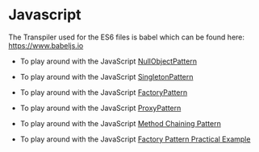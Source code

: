 # Javascript 



The Transpiler used for the ES6 files is babel which can be found here:
https://www.babeljs.io

* To play around with the JavaScript [NullObjectPattern](http://babeljs.io/repl/#?babili=false&evaluate=true&lineWrap=true&presets=es2015%2Ces2016%2Creact%2Cstage-2&targets=&browsers=&builtIns=false&debug=false&experimental=false&loose=false&spec=false&code_lz=PQKhFgCgQAi34wCoAsCWBnGBTAHgQwFsAHAG2xgxQHsB3LfGAOQFdTSB5AIwCtsBjAC4BaAAr5Bg7ACcAdjACiBEuRhp5AKXwA3fAGV-0tMUEwAFAr0A2AJSIAwtOwTsAExhcAnote11MACFqaiwzGABGAGYAOgAGABZogCZY8IB2GDtoOGzUCjwiMgpMD3wMNxhqeQARfFk0bFIYapZCNFUymEEUCj0WYhl-UjKGWXc_bph0BlIpOQk0bXyAc2oAcgxEAFkAMWFqjg4tmDr3LfxXbXbh_07uigwWLhghkewMaMQ9bGwALinJMQML9gMBXNhon4ANbGNxofDRajSZbAaFoYC1eqNAD6LTa5EQhOgwCgrwwWExDVIePaFCgAG8oABIKAwF5VDCCaQsIRIsw2GD0gC-rMoxDQgj01EI2B2aCc_MFbJFkCgKtZpOG5OadSpNPIrHY3D4QhwuCkYwpusa-rpkEZqsgbLZ_A5XJ5gj5AvplH6Mn5AG4YCrnWKJVKZXKFd72bIMNRyNFSNRlmYAER6DgAJSzAE1mBwkAAJACSTAA4jAdhwAKpMaoAQjTNiDQrZoJgogTnkISOIKE8UDVQ8dZKwuwORzNFtcVqx1NatJyDtFLrd3N50kVPseAy3LeDq7Dkulsvl2G3sfjieTqbTE8Ox2EzWChAwrnwnmbrZgHa7pB7PsBwAGhOLBaEaJpomxT5HXVUctXHC4ADVrnwfw8BnOc9UXVQGRHUNXTjd1N0vXd_QPENnQwcUT0jc9LyI68IVvdNzlcVD2HQ-RnwAQXYGB7HwIFv2DZ0_27XtpH7TxQM6CD2Dk8DIJgaDYOHR1NRGTtglIfDHTXYiN09fclW6TBomIXSYAAXhgABtABdVtmVFHhWmIEtZE9LsEzMKFsFkypeAEQQY3Mj4rITSyWCoMx6QCoLqBCoQhQPJxBBYOQummYMgxyNllmwQQOBYEqADNfNIfzAu9UVmTZNByrMCLoMwLyqpqzwbAFBrBT651yr5chTFwWyYFiIMxoAHhyiyotIJNsFkZZuimgBqda6sgJlQ2dZldr2tRmsS2ybLs1qFvs3BHOiRKYwyrL5Eu3Trtu5KTUEH8BuVNk-rbRpyhgR7stkbBaB1edbUNTgUsEQMCsPTSnTZbF2tkTr7v6lG_pxmARrUDAOusuzyvwUhygDEddqGrcCbGuzJpgGa5si3SlpWtbmc27bDudJqWumSzXpuu7ArOuysYdJk-dDdGqvG91sCpnbZedLgnHwKEVbVlVDr10MQfkeXdPy_acaonJ4NJN0YAWktZ3G_SjsRtlCHK6pXyqh2YH-e8dknLY02Ao9CBQtD1G99w_a2XjqmQksABlE94stg9dvaNJHMcYCzFh5GXAirxIkztyo0Uw_Ubd6rxjtHGcKQThgMGIa8zk6n4ChqHKnSEzksYTlcdwPtC8CJRQGAHY2NRvOoHKKAW6JDqPJjTAW8aW976qWyPRf3JILyfN0sx7dnaJ3c96Uo9AzeHyOfkBQz0Non3zzZ860-PjDjiI4x3SHZvuDGA7FOI3FkA_FWLsM4dgAOoUH4HUHAZR2jeHwPwTu2p7gwBlN0agjsaLhlPFGbAoEuACHwLFCgaYiolTKhwSquk0wwD8AJI2MBabzzttIagVxwTuDQLOUCmsmgjyEB8I8HYAhlWYSgCQx01DMOoGwdwxA2BNHjDg9AK1KjSO7pwhW3Q5ElFkNQUweBMCCDqIIAA_DAXM2BiBqFMLQJRpB3CGDKBPLBohuHLGkEQUCEjgAeHIZQhRLjlEwBoU3NMsg1FMJ6E4aIigyioKwIYwQySgnIB6Ow-UnJKAJjKmgKoUwZAkMJl0OeZQoQ4CWNITwgg0AynkVgthuhSAsGKFgOJAkkTN1Mf3dw9x5AIIElg8q-chAlNkLBUMHZUAlFdJEmUmDcmunBDAfo8jPBKKmDoCgnoXjkyaBMqZTTSnUOKqVCqVUmHYLYE0ooXRmnvCXtkvIMBvhEXcKcEJkgZCFM6Rc-QZgYbGlCmICQcxZA2H-CWSoJhmloAAF4VCwVc2htzGHAOKjQVwoEjmGAbhQP5bDGCUhtLhbA4K4aBNrsE2gPR5AmPMto2gnQhr534c9XJi9smiHIGUB4PxOE50pQufENK1EQtNEytA_AJ5EUseoBgx4IxnmjNgvFeCZ5ONAhKZh1x8YphgBmbMeZQJMELKWCsVZaz1ibKBCCshRknLcHM8SwSAjeAiswz8zqKAsKaOTDlngsDRMYLK0w5VuGEE4Zo3VXA0FQmdegRVeqlHSGOUDYNAzTAeKoDo7NxBfH-MIJ6tki8aE3PoR_f-Z8L5ewbTYaIBC6KaovAeXe7Ma10IYX5T-59w5cUji2tttENXEIRrjZeDKYAcChAG_GxV0kNM4WmagSK2hotcEwxNrhK2_mCXodQndOE-zTJEJhxjTGDz4VUzhC1CW5IPVE65_bOoCiNmqmGC64admhTIWZc7nTVo_divyaYNF4vUKtWRTSMCsouHw5sE7CH0WjGbI8EiwB9VgDA41pb1CmH8FgpiCY_gHRAEybkshfhWEiMAvYgcYDPkvm-D8g5VY0bo78AAHBkEBv82MwF4snQSvFRB6Go7R_Ovw0gAFYvkWtzFam1ZZKzVjrI2ajwBQPm2VDXeCm887gNbZXczQYgA&playground=truee)

* To play around with the JavaScript [SingletonPattern](http://babeljs.io/repl/#?babili=false&evaluate=true&lineWrap=true&presets=es2015%2Ces2016%2Creact%2Cstage-2&targets=&browsers=&builtIns=false&debug=false&experimental=false&loose=false&spec=false&code_lz=PQKhFgCgQAi37xgYQE4FMCGAXdATGAIwE8YBRPAdwEsA7GAIQHsmBnGAChgEYAGAOl4B2fgCZe3ITACUSAIIwAynQDmAG3TYm9AA45cqetQC2OjcfS1sOatph0YAKUwA3TIoDGqajuycyigBsstBwoUgR0MBQHmqYrOzKtOqadlAA3lAwYdms1tjUHva0eZi0HugwALwwtACuamoA3Fk5MKUFRSqaAJIl1uXoHNJtmZDZ2a3Z1ABmHACESSlatPx0pYMjUzBjExPb2UsaK2v9ZRXVteiUSqrH2sMt43tt2QC-29sY2HWGt8n3VbrAYVJ57VofZ5QSExOIJGAAJTq9F2bWMmDoXBGqMmz1xLxgHm0eXad1StG4lyO5P43WwfQ2FUeB0JxL8rDJK1EVM52lpvTOg2ZeNeE2AwBgAHVqI0YDpvFZijBsAALSpEkpMDQALhgPXY1D8qsqrEwFmKjPQAH5lag6ugWRrWFr0Pw1EwVBwAET6-xGtXtM2VYHna0wL0wADUnFJAPJlKqidjy203OkIXerWhUCgtGuiORw346Mx0iaQA&playground=truee)

* To play around with the JavaScript [FactoryPattern](http://babeljs.io/repl/#?babili=false&evaluate=true&lineWrap=true&presets=es2015%2Ces2016%2Creact%2Cstage-2&targets=&browsers=&builtIns=false&debug=false&experimental=false&loose=false&spec=false&code_lz=PQKhCgQAkmOgwgJwKYEMAuKAmUBGAnlAKLYDuAlgHZQBCA9vQM5QAUUAjAAwB0XA7DwBMXDvygBKWAEEoAMTQBjDPSREADpixIaFALbqANij0oqGTBXq6aAKTQA3NAGVFSCuoxtizgGxToWCDAkGBwcGcMdyoAcx51JHoVDAJ1FB4UAEcAVzRDJgBJGKpVFAQ0JhQoAF4oADNsqmUrKlYmKOoYiRgAb3AoGAHUDGydKAwACwomHhUAVXU0pHLK1m7qjah26Lj5xZRlipQ1gG5-mABfcMVDCpYEejq6lBQAWSUpqhRwPvO8VDIaygPQuJwG53AV3ANzuUAeTxe70UnxQCmUqiIPwhAzc6Cw8OeKAAKqljopHoSSWluuc-uCBgyKHVWOSEcTSRkcnlCsVSitjgAiBAAeTkcmIxAFEikDNlw1GNC-ZDhFJep3ODJQ-SqTJZqvZaU5uXyRRKqH5rAFPgACgAlHzOYVSmWyoYoEZjJUkJgJFBMJj0dWurWVKDyz0oZUAOWyhkMwrwACsUMoCYiPtRjhIwYMGecruCoTD_Sq2VAUAAPLBUbD3fVIlFY-n4AFA2ka3M46wB4w8Qz0GKW2gAzpQVmEqXN5sFy7XW4l4g-1D--jlqtmWulwkNzNN3P_SNtgZ0vOy8lUHvpfuDgXDyOjv2-leTzu5meQ8LQ-csGNxhPJ1N6wzL412rTc0zeYDvhPP5WxpY8Ow7c9Lz7AdLSjJJPhicZVwPMgX0QgZ3yhL9YVtRpgWxKA9DQah2G6E8pzHbsvHHdNkUzNEVDUGooC9CCdy-LiMSDBk2MgjihKUbiCB4XFMDKfUqUFcSpR4PDRK7NlBNRaSMTk1AFIg5TLUfZcAzUjTsyQoDJN09E1AMvFFLZEyBQDUxJk6SZLCYEosAraYLHMSy4LOWUO1ACAAEgGUCWKBmgIkJiqNA8HoBwqnJbAqkoOMoASagvDqeg43oShYnGSsvGocYUuYi9SqqAAuGAEqgaAAFpup63q-v6gbBqG4aRtGgbwHakBouiia4tdeaFoGO8KuwiDpum2bEumxbltHRcnwDTaOqgbaFowrzKpUFtIyOmK5rGh7Hqe57htu4BpwhKEvXI1oJB4Gi6OsoA&playground=true)

* To play around with the JavaScript [ProxyPattern](https://babeljs.io/repl/#?babili=false&evaluate=true&lineWrap=false&presets=es2015%2Creact%2Cstage-2&targets=&browsers=&builtIns=false&debug=false&code_lz=PQKhFgCgOqQAgAoCcD2APAnoghgFzwFNkA7eAUXRwFsAHAG0PgEsyApHANxwGUBjZM1p54ACnI8AbAEo48AMLJC-QgBN4AI0wVVAd1bwAQqlQBnMfACMAVgB0ABgActgEz3LAdnizo8eHDkAFQALJhQMTABaXAJiMlD6WnNMVABXeDxUeABzHANqHFNTZk4mWmIAM1RkApI-QgAaeF1QshxNZmz4emZTEVNgtPp1DSZTZWQ-UNUGuX08YIzQ-FMaJiJ0EWpU-jwhRgzmakJTWwDfABlCPHN6EwBreHwlpj56QvHzHkzkHGymHAkdThLAALngIUI2g0qAW8GCXABKwmU3gAFlroMZnIFkxvtU_q93kV4KpUCd4HwcPR6CwSERSNT6NpcUg0FgAOTmcY4SaLY4LVDqFrMVFKPCpUjmZg3ZG8qZqeBKUw7PC2ACQciCyxB2nkxPMCPM7SpCrEItRvSe8AAEoVgmicLRNIVFagyDy-YFiNQnuYANJQpqA9Ssgp4BWqABizAOhXgADVqalCD4EDKnvRTFl7iRULpjTDUiImfAKrHCAA5NamJoWxZW2gfRVaF7wfG_f6Ug2abR8d19ZCpPg_M6wXyQtkRBQ9_Q0laI-CEUrIbQqvj1IoVHZyvl0613Km0o3BAq0Jqtu6oWisLp4NCpbLBOTtDSdbq9PB14KihvmJRMmudy6LY8AAOqtG2nqogKWLNLGtKjJSTKKn8eRkPMz6-KyqzHLuUzepsdZMHOtJ5iIV7OveaRPm2LSoAcPR9E8uSsE0rB9MowokQhOToXI5TIFUNSAvUvb4T-JBdAYrInme7EYT-qK6ACqiqIqrKEPSq7dIUIh7HhIbNDxNJyOKkpkDKY4IHAwBQFA3yCFJti0GgmR4Jg5S2IQACOqTUqYACS2R5ko8iuvAAC8ZapHUezuqIg63tI_iQAA3lAfiZUq1wWUsvS2JkACqtCCeF4yiClkXVSs963oVqAlWVrqVQA3NlUAAL72ZAbwfPAABKsXwBlkBZWN8AFKwojeCN2XjX4fj9iQzF9ASXbRSQhC6O2PyEm182pYttXrYQtjQcEogAERRoFFzkLaV3SK18DAMAbblsgq0oospGaGMwEXoQVKpOMxnwFtGlZJRbZvl0TEiP2dCMEQzIZFk5ZAvAaTIGWFZQOq6prZ2Z0Xddt33Y9z2ve9OHA-66gXfB85IRUelAyDYM3XdD02ldS7oJ-0pkKypqhGOhPE4S50_eTPNUy9b3wJWsKSV0UyAv8hrEOsWQuClf2s3pfoqTSY7wJLe3_DL8qXdzlMAIJPYr724QC5iWClGZWuRyGRod2XdRNXU9VAfUkrqUCjQtS0Dvew4_KI5aMKYPiLdHx3MBUogAIQLAVYupodi356chdRfAADaAC67UTcdR0N_lpzJxS0Wt6YdeLUHMdkxd3o1ClGeN8d3C4-GkYxgc0VXVdXcx5n2el7Yhe2IwUlwgAfPA9gpcXc31w3wmiCj8DoBX9gvefAA8zcrzgCpr1p2QLFf8AANTv2nTcHz_i-iMvQuld0DV1sPcKEUUar9x9EPfef8lZgSYFUWKoZlit3gnCOmtsB7UAUtjSU3RUBHj9uLOBP8J7TCnkwaKgCH6hGAaA7g9AUzzz_sdZa2ZGBr1QNka6iCyxpCxqyfm79Jr4EnhWD-8B-YyWWIXb8v4WDmG2KiNmnFkC2CemQhu2i_A9x_vo46-9DGLUIFmJgw8j7VBPtcM-F83632Xh3J-G9ghv0_rAw-TdtG6IQa8IYqgSAchEJjVBYwfo4P3KyQ81ISFnQJoTY6SsVY7RUhDQgUMJIsBELIpg1ROisFiVQj8fQ8HtFYIJYStQtiAi2rjGamFrTCUIdeDID5aL0QOOghG3hzZsKzolCJPpvJ-QCsFUKhByqEAAT-FuFZTAMOkEPEeP9dHsIHAxM6dxeFXX4f2HYgSQmsDCXjA4uS4kXmLODfZww8ZY29iLZYnSATIF-JgBRlpzAriAvmUCzsEmE3VOslamzuE7J4KwMSaSbnqFCW2ChahilpMhqGLIOA1JQSGTUJ4QjlgIvUMUzIbZV7_K8Ww2hj9aCg0umleA4DtDgmgTUJoTCUzwHBE4-ZDD4CdW_mwxa-Lik0NmbYDuDDWEGN0WQkxRiyUypWX4cypAxERkoRWee-iQ6QDDj2DshIo4dQmhw-OI5rF7wmpYgZecRUd3NX_TlKcK6V2kcUywV0mg3UkS4d1LrJEAGYfWeoOAAFkDcU6wYbJGSHdQCoFi1AUNyDUwDwkaDiOFTUwAAnBmneOanYeuKYYGNkBAUJvjYm4p8gc0ABEc3kBzVGHNABxHNfN4C11jYk8tsrjrL1ctOTa20pxYBmQVW1ErA6Gr8H3LF1BPE9sWkqx5BV-1YBtnyQZ2CYETompqyAQcoBbR2kNEglVbBTVPc9IAA)

* To play around with the JavaScript [Method Chaining Pattern](http://babeljs.io/repl/#?babili=false&evaluate=true&lineWrap=true&presets=es2015%2Ces2016%2Creact%2Cstage-2&targets=&browsers=&builtIns=false&debug=false&experimental=false&loose=false&spec=false&code_lz=PQKhFgCgQAi34wIIwLYFMAuALA9gExgGFsBDASwDsqBzGABVM03QCdKZzUAHAG3QyVMTcrg5UYAKVIA3UgGUAxq3LdMMABQBReQDYAlADpE8RHGgwAkpQDOLUoVwAzGAHcVmWptSlKATxg7JgF0IRt9AC4zUwsYOJheXBoaNmsgykV0Qwd8ABV0AA9MDQAiAvwS_QBuM3jE5NTbYQysnPyi0vLKmti6pJTWNObMw0p0VwAZKnQNatq4xTEbXH5Deo16gaHfEZTMCf70PMLi_TmLEwsAdQ90BPQbGxhF_DuNGDE7oJZBdX1aszAYAwK53RS-Z5kCROACuGU8SxgOCYMBo5BkdxhTxwbDBMNYrFC6io6UyMAARqRFABrYy9BZLFZZdbzeJshKHQZNHatfDHDplCr_ens-IASDFovZ2T57WKgsqiAlkqlqvio3GUzGs1Zar1cUMewODX5p2qYsuCAsREJwUI5ICWnwrgkACFcLgnu8AEy6QwABgAHIZvf6AIwAdhgwqtsfgwCgil4pEeMAASnCYABvKBxXNoCgcWbZ_N5yBsxa2JlrJIafPK-sSsauGDG2Yy02lDA4AiQwtebhMFjsGCvVC4RXlmDKiUwDWTaY6qczyUduWlGAAWm3O93e_3B5gk7iK7nza1M2FJ5nc7aJ1KcpgpCcw8C6ErhF400q5mvyrPmqLle043mu94lE45CsHYMCDqw6jklgrjoKESKkOSx4gf-hjCOSS5_rOYECjY75iIQcEIUhKEcLhmGnoaWDGiknZnD0BGSo2oAQJAKrxFavFxLAuTYHc6G4BizwEHcLq8LwsEqEIMBOCsiQupQdAsEUnA0SJklVvwMAROYAkwLAB7mRZllWdZNm2ZuUAmSAEoOeysDKt2eCEIoULUOpsFDmwHBjrguaOcqdk2cZrnKo-z6viRH4JNMLlsk5EqQdB6gURSVGobhYoJWR_nwTlmDIXl6EpXxVWCVuEX1Q1jW2TVpnAlhv4wAAvvmUDdZAibJqmxoljxDmVnYrAwoomC4KwxZZki2DkDYNYmo-AC8R4lFUXUOQ5d4dJpmD6Nmi3LatzEbWdK2bEcj4ANRIicO2Epg-I6ctO19RaPHnkBp04Odt2mjAm2Azdhwg49JQADqUNtMCve911fXtPG4fN10XXdJyg1jwMPUeMOYAjSMjuDqOjTxRqQ-uJ0LWTH0Q2tz27f1kB9VAzbpnC7Y-FQsxVEAA&playground=true)

* To play around with the JavaScript [Factory Pattern Practical Example](http://jsbin.com/lomugajigi/edit?js,console,output)



